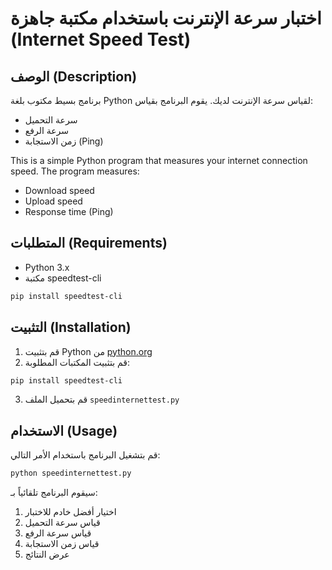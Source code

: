 # اختبار سرعة الإنترنت باستخدام مكتبة جاهزة (Internet Speed Test)

## الوصف (Description)
برنامج بسيط مكتوب بلغة Python لقياس سرعة الإنترنت لديك. يقوم البرنامج بقياس:
- سرعة التحميل
- سرعة الرفع
- زمن الاستجابة (Ping)

This is a simple Python program that measures your internet connection speed. The program measures:
- Download speed
- Upload speed
- Response time (Ping)

## المتطلبات (Requirements)
- Python 3.x
- مكتبة speedtest-cli
```bash
pip install speedtest-cli
```

## التثبيت (Installation)
1. قم بتثبيت Python من [python.org](https://python.org)
2. قم بتثبيت المكتبات المطلوبة:
```bash
pip install speedtest-cli
```
3. قم بتحميل الملف `speedinternettest.py`

## الاستخدام (Usage)
قم بتشغيل البرنامج باستخدام الأمر التالي:
```bash
python speedinternettest.py
```

سيقوم البرنامج تلقائياً بـ:
1. اختيار أفضل خادم للاختبار
2. قياس سرعة التحميل
3. قياس سرعة الرفع
4. قياس زمن الاستجابة
5. عرض النتائج